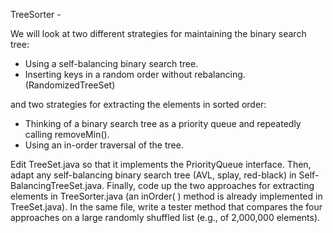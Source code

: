 TreeSorter - 

We will look at two different strategies for maintaining the binary search tree:
 - Using a self-balancing binary search tree.
 - Inserting keys in a random order without rebalancing. (RandomizedTreeSet)

and two strategies for extracting the elements in sorted order:

 - Thinking of a binary search tree as a priority queue and repeatedly calling removeMin().
 - Using an in-order traversal of the tree.

Edit TreeSet.java so that it implements the PriorityQueue interface. Then, adapt any self-balancing binary search tree (AVL, splay, red-black) in Self-BalancingTreeSet.java. Finally, code up the two approaches for extracting elements in TreeSorter.java (an inOrder( ) method is already implemented in TreeSet.java). In the same file, write a tester method that compares the four approaches on a large randomly shuffled list (e.g., of 2,000,000 elements).
